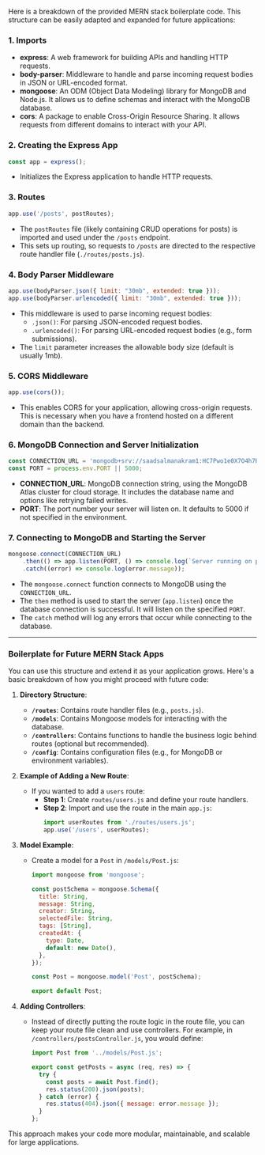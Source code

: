 Here is a breakdown of the provided MERN stack boilerplate code. This structure can be easily adapted and expanded for future applications:

### 1. **Imports**
   - **express**: A web framework for building APIs and handling HTTP requests.
   - **body-parser**: Middleware to handle and parse incoming request bodies in JSON or URL-encoded format.
   - **mongoose**: An ODM (Object Data Modeling) library for MongoDB and Node.js. It allows us to define schemas and interact with the MongoDB database.
   - **cors**: A package to enable Cross-Origin Resource Sharing. It allows requests from different domains to interact with your API.

### 2. **Creating the Express App**
```javascript
const app = express();
```
   - Initializes the Express application to handle HTTP requests.

### 3. **Routes**
```javascript
app.use('/posts', postRoutes);
```
   - The `postRoutes` file (likely containing CRUD operations for posts) is imported and used under the `/posts` endpoint.
   - This sets up routing, so requests to `/posts` are directed to the respective route handler file (`./routes/posts.js`).

### 4. **Body Parser Middleware**
```javascript
app.use(bodyParser.json({ limit: "30mb", extended: true }));
app.use(bodyParser.urlencoded({ limit: "30mb", extended: true }));
```
   - This middleware is used to parse incoming request bodies:
     - `.json()`: For parsing JSON-encoded request bodies.
     - `.urlencoded()`: For parsing URL-encoded request bodies (e.g., form submissions).
   - The `limit` parameter increases the allowable body size (default is usually 1mb).

### 5. **CORS Middleware**
```javascript
app.use(cors());
```
   - This enables CORS for your application, allowing cross-origin requests. This is necessary when you have a frontend hosted on a different domain than the backend.

### 6. **MongoDB Connection and Server Initialization**
```javascript
const CONNECTION_URL = 'mongodb+srv://saadsalmanakram1:HC7Pwo1e0X7O4h7R@cluster0.gy8qo.mongodb.net/?retryWrites=true&w=majority';
const PORT = process.env.PORT || 5000;
```
   - **CONNECTION_URL**: MongoDB connection string, using the MongoDB Atlas cluster for cloud storage. It includes the database name and options like retrying failed writes.
   - **PORT**: The port number your server will listen on. It defaults to 5000 if not specified in the environment.

### 7. **Connecting to MongoDB and Starting the Server**
```javascript
mongoose.connect(CONNECTION_URL)
    .then(() => app.listen(PORT, () => console.log(`Server running on port: ${PORT}`)))
    .catch((error) => console.log(error.message));
```
   - The `mongoose.connect` function connects to MongoDB using the `CONNECTION_URL`.
   - The `then` method is used to start the server (`app.listen`) once the database connection is successful. It will listen on the specified `PORT`.
   - The `catch` method will log any errors that occur while connecting to the database.

---

### Boilerplate for Future MERN Stack Apps
You can use this structure and extend it as your application grows. Here's a basic breakdown of how you might proceed with future code:

1. **Directory Structure**:
   - **`/routes`**: Contains route handler files (e.g., `posts.js`).
   - **`/models`**: Contains Mongoose models for interacting with the database.
   - **`/controllers`**: Contains functions to handle the business logic behind routes (optional but recommended).
   - **`/config`**: Contains configuration files (e.g., for MongoDB or environment variables).

2. **Example of Adding a New Route**:
   - If you wanted to add a `users` route:
     - **Step 1**: Create `routes/users.js` and define your route handlers.
     - **Step 2**: Import and use the route in the main `app.js`:
       ```javascript
       import userRoutes from './routes/users.js';
       app.use('/users', userRoutes);
       ```

3. **Model Example**:
   - Create a model for a `Post` in `/models/Post.js`:
     ```javascript
     import mongoose from 'mongoose';

     const postSchema = mongoose.Schema({
       title: String,
       message: String,
       creator: String,
       selectedFile: String,
       tags: [String],
       createdAt: {
         type: Date,
         default: new Date(),
       },
     });

     const Post = mongoose.model('Post', postSchema);

     export default Post;
     ```

4. **Adding Controllers**:
   - Instead of directly putting the route logic in the route file, you can keep your route file clean and use controllers. For example, in `/controllers/postsController.js`, you would define:
     ```javascript
     import Post from '../models/Post.js';

     export const getPosts = async (req, res) => {
       try {
         const posts = await Post.find();
         res.status(200).json(posts);
       } catch (error) {
         res.status(404).json({ message: error.message });
       }
     };
     ```

This approach makes your code more modular, maintainable, and scalable for large applications.